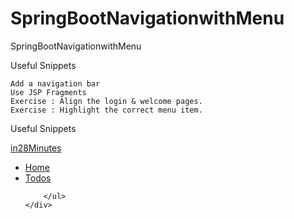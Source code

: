 # SpringBootNavigationwithMenu
SpringBootNavigationwithMenu



Useful Snippets

    Add a navigation bar
    Use JSP Fragments
    Exercise : Align the login & welcome pages.
    Exercise : Highlight the correct menu item.

Useful Snippets

<nav role="navigation" class="navbar navbar-default">
	<div class="">
		<a href="http://www.in28minutes.com" class="navbar-brand">in28Minutes</a>
	</div>
	<div class="navbar-collapse">
		<ul class="nav navbar-nav">
			<li class="active"><a href="/login">Home</a></li>
			<li><a href="/list-todos">Todos</a></li>

		</ul>
	</div>
</nav>
